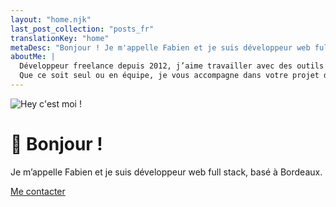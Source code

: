 ```yaml
---
layout: "home.njk"
last_post_collection: "posts_fr"
translationKey: "home"
metaDesc: "Bonjour ! Je m'appelle Fabien et je suis développeur web full stack (Symfony, Vue.js) basé à Bordeaux."
aboutMe: |
  Développeur freelance depuis 2012, j’aime travailler avec des outils et des technologies modernes.
  Que ce soit seul ou en équipe, je vous accompagne dans votre projet d’application ou de site web, en respectant des normes qui vous assurent un code solide, évolutif et maintenable.
---
```

![Hey c'est moi !](/img/me-250x250.webp)

# 👋 Bonjour !

Je m’appelle Fabien et je suis développeur web full stack, basé à Bordeaux.

<a class="cta cta-big cta-home" href="/fr/#contact">Me contacter</a>
